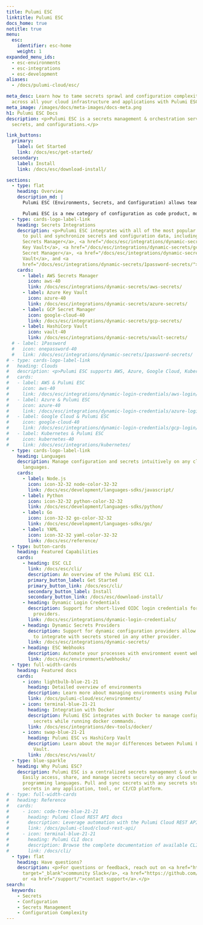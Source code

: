 ```yaml
---
title: Pulumi ESC
linktitle: Pulumi ESC
docs_home: true
notitle: true
menu:
  esc:
    identifier: esc-home
    weight: 1
expanded_menu_ids:
  - esc-environments
  - esc-integrations
  - esc-development
aliases:
  - /docs/pulumi-cloud/esc/

meta_desc: Learn how to tame secrets sprawl and configuration complexity securely
  across all your cloud infrastructure and applications with Pulumi ESC.
meta_image: /images/docs/meta-images/docs-meta.png
h1: Pulumi ESC Docs
description: <p>Pulumi ESC is a secrets management & orchestration service for environments,
  secrets, and configurations.</p>

link_buttons:
  primary:
    label: Get Started
    link: /docs/esc/get-started/
  secondary:
    label: Install
    link: /docs/esc/download-install/

sections:
  - type: flat
    heading: Overview
    description_md: |
      Pulumi ESC (Environments, Secrets, and Configuration) allows teams to tackle secrets and configuration complexity for modern cloud environments, alleviating maintenance burden and reducing costly mistakes, and creating a “secure by default” posture.

      Pulumi ESC is a new category of configuration as code product, motivated by our experience working with hundreds of Pulumi IaC customers to address their needs in managing secrets and configuration at scale within their Pulumi infrastructure and across other cloud applications and infrastructure projects.
  - type: cards-logo-label-link
    heading: Secrets Integrations
    description: <p>Pulumi ESC integrates with all of the most popular secrets stores
      to pull and synchronize secrets and configuration data, including <a href="/docs/esc/integrations/dynamic-secrets/aws-secrets/">AWS
      Secrets Manager</a>, <a href="/docs/esc/integrations/dynamic-secrets/azure-secrets/">Azure
      Key Vault</a>, <a href="/docs/esc/integrations/dynamic-secrets/gcp-secrets/">GCP
      Secret Manager</a>, <a href="/docs/esc/integrations/dynamic-secrets/vault-secrets/">HashiCorp
      Vault</a>, and <a 
      href="/docs/esc/integrations/dynamic-secrets/1password-secrets/">1Password</a>.</p>
    cards:
      - label: AWS Secrets Manager
        icon: aws-40
        link: /docs/esc/integrations/dynamic-secrets/aws-secrets/
      - label: Azure Key Vault
        icon: azure-40
        link: /docs/esc/integrations/dynamic-secrets/azure-secrets/
      - label: GCP Secret Manager
        icon: google-cloud-40
        link: /docs/esc/integrations/dynamic-secrets/gcp-secrets/
      - label: HashiCorp Vault
        icon: vault-40
        link: /docs/esc/integrations/dynamic-secrets/vault-secrets/
  # - label: 1Password
  #   icon: onepassword-40
  #   link: /docs/esc/integrations/dynamic-secrets/1password-secrets/
# - type: cards-logo-label-link
#   heading: Clouds
#   description: <p>Pulumi ESC supports AWS, Azure, Google Cloud, Kubernetes, and <a href="/docs/esc/integrations/">more</a>.</p>
#   cards:
#   - label: AWS & Pulumi ESC
#     icon: aws-40
#     link: /docs/esc/integrations/dynamic-login-credentials/aws-login/
#   - label: Azure & Pulumi ESC
#     icon: azure-40
#     link: /docs/esc/integrations/dynamic-login-credentials/azure-login/
#   - label: Google Cloud & Pulumi ESC
#     icon: google-cloud-40
#     link: /docs/esc/integrations/dynamic-login-credentials/gcp-login/
#   - label: Kubernetes & Pulumi ESC
#     icon: kubernetes-40
#     link: /docs/esc/integrations/kubernetes/
  - type: cards-logo-label-link
    heading: Languages
    description: Manage configuration and secrets intuitively on any cloud using familiar
      languages.
    cards:
      - label: Node.js
        icon: icon-32-32 node-color-32-32
        link: /docs/esc/development/languages-sdks/javascript/
      - label: Python
        icon: icon-32-32 python-color-32-32
        link: /docs/esc/development/languages-sdks/python/
      - label: Go
        icon: icon-32-32 go-color-32-32
        link: /docs/esc/development/languages-sdks/go/
      - label: YAML
        icon: icon-32-32 yaml-color-32-32
        link: /docs/esc/reference/
  - type: button-cards
    heading: Featured Capabilities
    cards:
      - heading: ESC CLI
        link: /docs/esc/cli/
        description: An overview of the Pulumi ESC CLI.
        primary_button_label: Get Started
        primary_button_link: /docs/esc/cli/
        secondary_button_label: Install
        secondary_button_link: /docs/esc/download-install/
      - heading: Dynamic Login Credentials
        description: Support for short-lived OIDC login credentials for popular cloud
          providers.
        link: /docs/esc/integrations/dynamic-login-credentials/
      - heading: Dynamic Secrets Providers
        description: Support for dynamic configuration providers allow Pulumi ESC
          to integrate with secrets stored in any other provider.
        link: /docs/esc/integrations/dynamic-secrets/
      - heading: ESC Webhooks
        description: Automate your processes with environment event webhooks.
        link: /docs/esc/environments/webhooks/
  - type: full-width-cards
    heading: Featured docs
    cards:
      - icon: lightbulb-blue-21-21
        heading: Detailed overview of environments
        description: Learn more about managing environments using Pulumi ESC.
        link: /docs/pulumi-cloud/esc/environments/
      - icon: terminal-blue-21-21
        heading: Integration with Docker
        description: Pulumi ESC integrates with Docker to manage configuration and
          secrets while running docker commands.
        link: /docs/esc/integrations/dev-tools/docker/
      - icon: swap-blue-21-21
        heading: Pulumi ESC vs HashiCorp Vault
        description: Learn about the major differences between Pulumi ESC and HashiCorp
          Vault.
        link: /docs/esc/vs/vault/
  - type: blue-sparkle
    heading: Why Pulumi ESC?
    description: Pulumi ESC is a centralized secrets management & orchestration service.
      Easily access, share, and manage secrets securely on any cloud using your favorite
      programming languages. Pull and sync secrets with any secrets store, and consume
      secrets in any application, tool, or CI/CD platform.
# - type: full-width-cards
#   heading: Reference
#   cards:
#     - icon: code-tree-blue-21-21
#       heading: Pulumi Cloud REST API docs
#       description: Leverage automation with the Pulumi Cloud REST API.
#       link: /docs/pulumi-cloud/cloud-rest-api/
#     - icon: terminal-blue-21-21
#       heading: Pulumi CLI docs
#       description: Browse the complete documentation of available CLI commands.
#       link: /docs/cli/
  - type: flat
    heading: Have questions?
    description: <p>For questions or feedback, reach out on <a href="https://slack.pulumi.com"
      target="_blank">community Slack</a>, <a href="https://github.com/pulumi" target="_blank">GitHub</a>,
      or <a href="/support/">contact support</a>.</p>
search:
  keywords:
    - Secrets
    - Configuration
    - Secrets Management
    - Configuration Complexity
---
```



